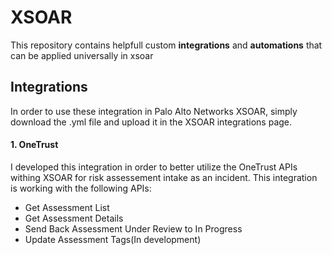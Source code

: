 # XSOAR
This repository contains helpfull custom **integrations** and **automations** that can be applied universally in xsoar

## Integrations
In order to use these integration in Palo Alto Networks XSOAR, simply download the .yml file and upload it in the XSOAR integrations page.

#### 1. OneTrust
I developed this integration in order to better utilize the OneTrust APIs withing XSOAR for risk assessement intake as an incident.
This integration is working with the following APIs:
- Get Assessment List
- Get Assessment Details
- Send Back Assessment Under Review to In Progress
- Update Assessment Tags(In development)

